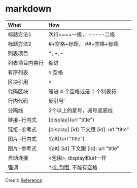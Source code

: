 markdown
====================

|What		|	How							|			
|:---		|	:---						|
|标题方法1		|	次行====一级， -----二级	|
|标题方法2		|	#+空格+标题， ##+空格+标题	|
|列表项目		|	*, +, -					|	
|列表项目内换行	|	缩进						|	
|有序列表		|	n.空格					|	
|区块引用		|	>						|	
|代码区块		|缩进 4 个空格或是 1 个制表符	|
|行内代码		| 反引号`					|
|分隔线			| 3个以上的星号，减号或底线	|
|链接-行内式		| \[display\](url "title")	|
|链接-参考式		| \[display\] \[id\] 下文跟 \[id\]: url "title"	|
|图片-行内式		| \!\[alt\](url "title")	|
|图片-参考式		| !\[alt\] \[id\] 下文跟 \[id\]: url "title"	|
|自动连接		| <包围>, display和url一样
|强调			| *或_包围, 不能有空格		|

Credit:
[Reference](http://wowubuntu.com/markdown/)